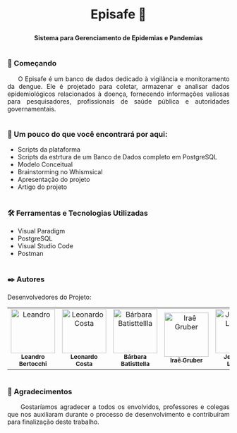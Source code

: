 # <p align="center"> <strong> Episafe 🧬 </strong> </p>

<p align="center"> <strong> Sistema para Gerenciamento de Epidemias e Pandemias </strong> </center> </p>

#

### 🚀 Começando

<p align="justify">
&nbsp&nbsp&nbsp&nbsp
O Episafe é um banco de dados dedicado à vigilância e monitoramento da dengue. Ele é projetado para coletar, armazenar e analisar dados epidemiológicos relacionados à doença, fornecendo informações valiosas para pesquisadores, profissionais de saúde pública e autoridades governamentais.
</p>

#

### 🔎 Um pouco do que você encontrará por aqui:

- Scripts da plataforma
- Scripts da estrtura de um Banco de Dados completo em PostgreSQL
- Modelo Conceitual
- Brainstorming no Whismsical
- Apresentação do projeto
- Artigo do projeto

#

### 🛠️ Ferramentas e Tecnologias Utilizadas

- Visual Paradigm
- PostgreSQL
- Visual Studio Code
- Postman

#

### ✒️ Autores

Desenvolvedores do Projeto:

<table>
  <tr>
    <td align="center">
      <a href="#">
        <img src="https://avatars.githubusercontent.com/u/78428392?v=4" width="100px;" alt="Leandro"/><br>
        <sub>
          <b>Leandro Bertocchi</b>
        </sub>
      </a>
    </td>
    <td align="center">
      <a href="#">
        <img src="https://avatars.githubusercontent.com/u/62349597?v=4" width="100px;" alt="Leonardo Costa"/><br>
        <sub>
          <b>Leonardo Costa</b>
        </sub>
      </a>
    </td>
    <td align="center">
      <a href="#">
        <img src="https://avatars.githubusercontent.com/u/98975638?v=4" width="100px;" alt="Bárbara Batisttellla"/><br>
        <sub>
          <b>Bárbara Batisttella</b>
        </sub>
      </a>
    </td>
  <td align="center">
      <a href="#">
        <img src="https://avatars.githubusercontent.com/u/165969703?v=4" width="100px;" alt="Iraê Gruber"/><br>
        <sub>
          <b>Iraê Gruber</b>
        </sub>
      </a>
    </td>
  <td align="center">
      <a href="#">
        <img src="https://avatars.githubusercontent.com/u/165967253?v=4" width="100px;" alt="Jefferson Ludwig"/><br>
        <sub>
          <b>Jefferson Ludwig</b>
        </sub>
      </a>
    </td>
  </tr>
</table>

#

### 🎁 Agradecimentos

<p align="justify">
&nbsp&nbsp&nbsp&nbsp
Gostaríamos agradecer a todos os envolvidos, professores e colegas que nos auxiliaram durante o processo de desenvolvimento e contribuíram para finalização deste trabalho. <br>
&nbsp&nbsp&nbsp&nbsp
 <br>
</p>
